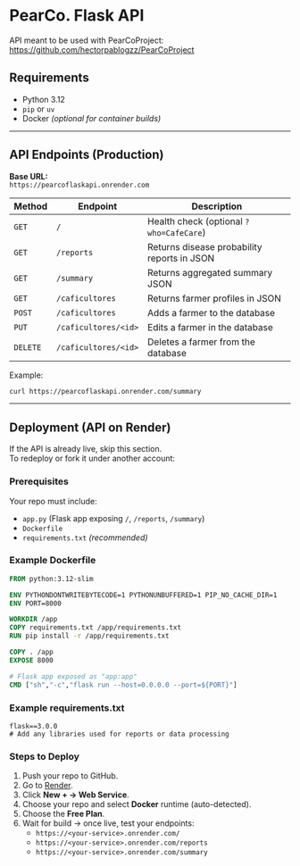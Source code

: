 # PearCo. Flask API

API meant to be used with PearCoProject: https://github.com/hectorpablogzz/PearCoProject

## Requirements

- Python 3.12  
- `pip` or `uv`  
- Docker *(optional for container builds)*  

---


## API Endpoints (Production)

**Base URL:**  
`https://pearcoflaskapi.onrender.com`

| Method | Endpoint | Description |
|--------|-----------|-------------|
| `GET` | `/` | Health check (optional `?who=CafeCare`) |
| `GET` | `/reports` | Returns disease probability reports in JSON |
| `GET` | `/summary` | Returns aggregated summary JSON |
| `GET` | `/caficultores` | Returns farmer profiles in JSON |
| `POST` | `/caficultores` | Adds a farmer to the database |
| `PUT` | `/caficultores/<id>` | Edits a farmer in the database |
| `DELETE` | `/caficultores/<id>` | Deletes a farmer from the database |

Example:  
```bash
curl https://pearcoflaskapi.onrender.com/summary
```

---

## Deployment (API on Render)

If the API is already live, skip this section.  
To redeploy or fork it under another account:

### Prerequisites
Your repo must include:
- `app.py` (Flask app exposing `/`, `/reports`, `/summary`)
- `Dockerfile`
- `requirements.txt` *(recommended)*

### Example Dockerfile
```dockerfile
FROM python:3.12-slim

ENV PYTHONDONTWRITEBYTECODE=1 PYTHONUNBUFFERED=1 PIP_NO_CACHE_DIR=1
ENV PORT=8000

WORKDIR /app
COPY requirements.txt /app/requirements.txt
RUN pip install -r /app/requirements.txt

COPY . /app
EXPOSE 8000

# Flask app exposed as "app:app"
CMD ["sh","-c","flask run --host=0.0.0.0 --port=${PORT}"]
```

### Example requirements.txt
```
flask==3.0.0
# Add any libraries used for reports or data processing
```

### Steps to Deploy
1. Push your repo to GitHub.  
2. Go to [Render](https://render.com).  
3. Click **New + → Web Service**.  
4. Choose your repo and select **Docker** runtime (auto-detected).  
5. Choose the **Free Plan**.  
6. Wait for build → once live, test your endpoints:
   - `https://<your-service>.onrender.com/`
   - `https://<your-service>.onrender.com/reports`
   - `https://<your-service>.onrender.com/summary`
